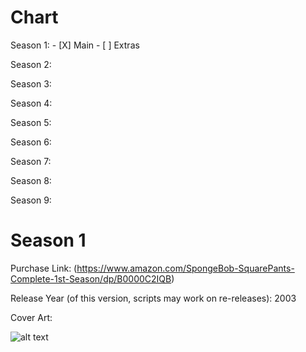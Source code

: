 # Chart

Season 1:
     - [X] Main
     - [ ] Extras

Season 2:

Season 3:

Season 4:

Season 5:

Season 6:

Season 7:

Season 8:

Season 9:

# Season 1

Purchase Link: (https://www.amazon.com/SpongeBob-SquarePants-Complete-1st-Season/dp/B0000C2IQB)

Release Year (of this version, scripts may work on re-releases): 2003

Cover Art:



![alt text](https://m.media-amazon.com/images/I/71AoiGfrmES._SY445_.jpg)
